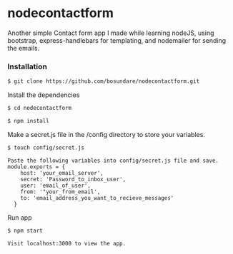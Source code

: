 # nodecontactform
Another simple Contact form app I made while learning nodeJS, using bootstrap, express-handlebars for templating, and nodemailer for sending the emails. 

### Installation
```sh
$ git clone https://github.com/bosundare/nodecontactform.git
```
Install the dependencies

```sh
$ cd nodecontactform
```
```sh
$ npm install
```
Make a secret.js file in the /config directory to store your variables. 

```sh
$ touch config/secret.js
```
```
Paste the following variables into config/secret.js file and save.
module.exports = {
    host: 'your_email_server',
    secret: 'Password_to_inbox_user', 
    user: 'email_of_user', 
    from: '"your_from_email',
    to: 'email_address_you_want_to_recieve_messages'
  }
 ```

Run app

```sh
$ npm start
```

```sh
Visit localhost:3000 to view the app.
```
